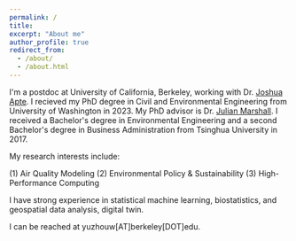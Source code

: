 ```yaml
---
permalink: /
title: 
excerpt: "About me"
author_profile: true
redirect_from: 
  - /about/
  - /about.html
---
```


I'm a postdoc at University of California, Berkeley, working with Dr. [Joshua Apte](https://apte.berkeley.edu/). I recieved my PhD degree in Civil and Environmental Engineering from University of Washington in 2023. My PhD advisor is Dr. [Julian Marshall](https://depts.washington.edu/airqual/). I received a Bachelor's degree in Environmental Engineering and a second Bachelor's degree in Business Administration from Tsinghua University in 2017. 

My research interests include: 

(1) Air Quality Modeling
(2) Environmental Policy & Sustainability
(3) High-Performance Computing

I have strong experience in statistical machine learning, biostatistics, and geospatial data analysis, digital twin. 


I can be reached at yuzhouw[AT]berkeley[DOT]edu.

